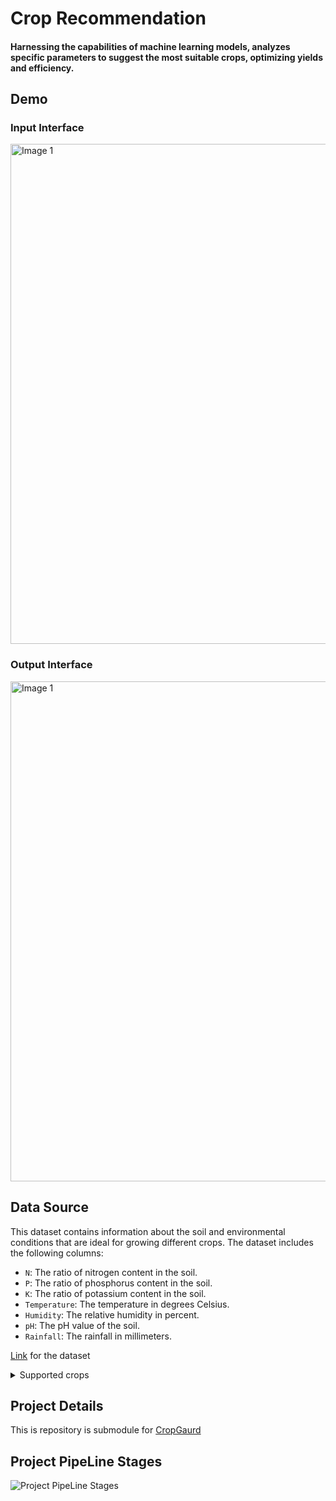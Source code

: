 # Crop Recommendation

#### Harnessing the capabilities of machine learning models, analyzes specific parameters to suggest the most suitable crops, optimizing yields and efficiency.

## Demo
### Input Interface
<img src="https://github.com/07Sada/crop-recommendation/assets/112761379/3f8c5f4d-1df4-4516-b428-f4b95a2cc5df" alt="Image 1" width="800">

### Output Interface
<img src="https://github.com/07Sada/crop-recommendation/assets/112761379/86a4aefd-b973-40ad-b79c-f2b1dd070d91" alt="Image 1" width="800">

## Data Source
This dataset contains information about the soil and environmental conditions that are ideal for growing different crops. The dataset includes the following columns:

- `N`: The ratio of nitrogen content in the soil.
- `P`: The ratio of phosphorus content in the soil.
- `K`: The ratio of potassium content in the soil.
- `Temperature`: The temperature in degrees Celsius.
- `Humidity`: The relative humidity in percent.
- `pH`: The pH value of the soil.
- `Rainfall`: The rainfall in millimeters.
  
[Link](https://www.kaggle.com/datasets/atharvaingle/crop-recommendation-dataset) for the dataset 

<details>
  <summary>Supported crops
</summary>

- Apple
- Blueberry
- Cherry
- Corn
- Grape
- Pepper
- Orange
- Peach
- Potato
- Soybean
- Strawberry
- Tomato
- Squash
- Raspberry
</details>

## Project Details
This is repository is submodule for [CropGaurd](https://github.com/07Sada/CropGaurd.git)

## Project PipeLine Stages
![Project PipeLine Stages](https://user-images.githubusercontent.com/112761379/225940480-2a7381b2-6abd-4c1c-8287-0fd49099be8c.jpg)


